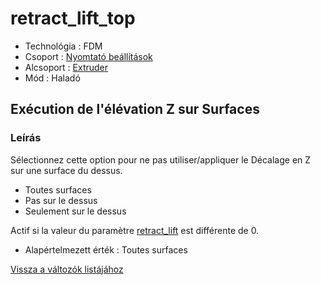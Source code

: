 # retract\_lift\_top

* Technológia : FDM
* Csoport : [Nyomtató beállítások](../../beallitasok/printer_settings.md)
* Alcsoport : [Extruder](../../beallitasok/printer_settings.md#extrudeuse)
* Mód :  Haladó

## Exécution de l'élévation Z sur Surfaces

### Leírás

Sélectionnez cette option pour ne pas utiliser/appliquer le Décalage en Z sur une surface du dessus.

* Toutes surfaces
* Pas sur le dessus
* Seulement sur le dessus

Actif si la valeur du paramètre [retract\_lift](retract_lift.md) est différente de 0.

* Alapértelmezett érték : Toutes surfaces

[Vissza a változók listájához](../../variable_list)

